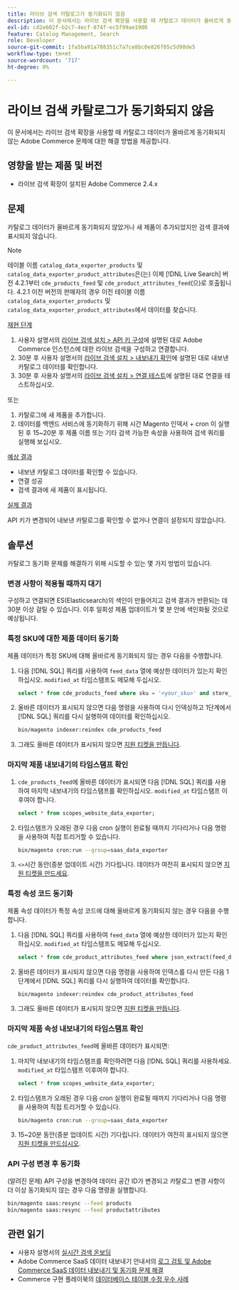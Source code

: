 ```yaml
---
title: 라이브 검색 카탈로그가 동기화되지 않음
description: 이 문서에서는 라이브 검색 확장을 사용할 때 카탈로그 데이터가 올바르게 동기화되지 않는 Adobe Commerce 문제에 대한 해결 방법을 제공합니다.
exl-id: cd2e602f-b2c7-4ecf-874f-ec5f99ae1900
feature: Catalog Management, Search
role: Developer
source-git-commit: 1fa5ba91a788351c7a7ce8bc0e826f05c5d98de5
workflow-type: tm+mt
source-wordcount: '717'
ht-degree: 0%

---
```


# 라이브 검색 카탈로그가 동기화되지 않음

이 문서에서는 라이브 검색 확장을 사용할 때 카탈로그 데이터가 올바르게 동기화되지 않는 Adobe Commerce 문제에 대한 해결 방법을 제공합니다.

## 영향을 받는 제품 및 버전

* 라이브 검색 확장이 설치된 Adobe Commerce 2.4.x

## 문제

카탈로그 데이터가 올바르게 동기화되지 않았거나 새 제품이 추가되었지만 검색 결과에 표시되지 않습니다.

>[!NOTE]
>
>테이블 이름 `catalog_data_exporter_products` 및 `catalog_data_exporter_product_attributes`은(는) 이제 [!DNL Live Search] 버전 4.2.1부터 `cde_products_feed` 및 `cde_product_attributes_feed`(으)로 호출됩니다. 4.2.1 이전 버전의 판매자의 경우 이전 테이블 이름 `catalog_data_exporter_products` 및 `catalog_data_exporter_product_attributes`에서 데이터를 찾습니다.

<u>재현 단계</u>

1. 사용자 설명서의 [라이브 검색 설치 > API 키 구성](https://experienceleague.adobe.com/docs/commerce-merchant-services/live-search/onboard/install.html#configure-api-keys)에 설명된 대로 Adobe Commerce 인스턴스에 대한 라이브 검색을 구성하고 연결합니다.
1. 30분 후 사용자 설명서의 [라이브 검색 설치 > 내보내기 확인](https://experienceleague.adobe.com/docs/commerce-merchant-services/live-search/onboard/install.html#verify-export)에 설명된 대로 내보낸 카탈로그 데이터를 확인합니다.
1. 30분 후 사용자 설명서의 [라이브 검색 설치 > 연결 테스트](https://experienceleague.adobe.com/docs/commerce-merchant-services/live-search/onboard/install.html#test-connection)에 설명된 대로 연결을 테스트하십시오.

또는

1. 카탈로그에 새 제품을 추가합니다.
1. 데이터를 백엔드 서비스에 동기화하기 위해 시간 Magento 인덱서 + cron 이 실행된 후 15~20분 후 제품 이름 또는 기타 검색 가능한 속성을 사용하여 검색 쿼리를 실행해 보십시오.

<u>예상 결과</u>

* 내보낸 카탈로그 데이터를 확인할 수 있습니다.
* 연결 성공
* 검색 결과에 새 제품이 표시됩니다.

<u>실제 결과</u>

API 키가 변경되어 내보낸 카탈로그를 확인할 수 없거나 연결이 설정되지 않았습니다.

## 솔루션

카탈로그 동기화 문제를 해결하기 위해 시도할 수 있는 몇 가지 방법이 있습니다.

### 변경 사항이 적용될 때까지 대기

구성하고 연결되면 ES(Elasticsearch)의 색인이 만들어지고 검색 결과가 반환되는 데 30분 이상 걸릴 수 있습니다. 이후 일회성 제품 업데이트가 몇 분 안에 색인화될 것으로 예상됩니다.

### 특정 SKU에 대한 제품 데이터 동기화

제품 데이터가 특정 SKU에 대해 올바르게 동기화되지 않는 경우 다음을 수행합니다.

1. 다음 [!DNL SQL] 쿼리를 사용하여 `feed_data` 열에 예상한 데이터가 있는지 확인하십시오. `modified_at` 타임스탬프도 메모해 두십시오.

   ```sql
   select * from cde_products_feed where sku = '<your_sku>' and store_view_code = '<your_ store_view_code>';
   ```

1. 올바른 데이터가 표시되지 않으면 다음 명령을 사용하여 다시 인덱싱하고 1단계에서 [!DNL SQL] 쿼리를 다시 실행하여 데이터를 확인하십시오.

   ```bash
   bin/magento indexer:reindex cde_products_feed
   ```

1. 그래도 올바른 데이터가 표시되지 않으면 [지원 티켓을 만듭니다](/help/help-center-guide/help-center/magento-help-center-user-guide.md#submit-ticket).

### 마지막 제품 내보내기의 타임스탬프 확인

1. `cde_products_feed`에 올바른 데이터가 표시되면 다음 [!DNL SQL] 쿼리를 사용하여 마지막 내보내기의 타임스탬프를 확인하십시오. `modified_at` 타임스탬프 이후여야 합니다.

   ```sql
   select * from scopes_website_data_exporter;
   ```

1. 타임스탬프가 오래된 경우 다음 cron 실행이 완료될 때까지 기다리거나 다음 명령을 사용하여 직접 트리거할 수 있습니다.

   ```bash
   bin/magento cron:run --group=saas_data_exporter
   ```

1. `<>`시간 동안(증분 업데이트 시간) 기다립니다. 데이터가 여전히 표시되지 않으면 [지원 티켓을 만드세요](/help/help-center-guide/help-center/magento-help-center-user-guide.md#submit-ticket).

### 특정 속성 코드 동기화

제품 속성 데이터가 특정 속성 코드에 대해 올바르게 동기화되지 않는 경우 다음을 수행합니다.

1. 다음 [!DNL SQL] 쿼리를 사용하여 `feed_data` 열에 예상한 데이터가 있는지 확인하십시오. `modified_at` 타임스탬프도 메모해 두십시오.

   ```sql
   select * from cde_product_attributes_feed where json_extract(feed_data, '$.attributeCode') = '<your_attribute_code>' and store_view_code = '<your_ store_view_code>';
   ```

1. 올바른 데이터가 표시되지 않으면 다음 명령을 사용하여 인덱스를 다시 만든 다음 1단계에서 [!DNL SQL] 쿼리를 다시 실행하여 데이터를 확인합니다.

   ```bash
   bin/magento indexer:reindex cde_product_attributes_feed
   ```

1. 그래도 올바른 데이터가 표시되지 않으면 [지원 티켓을 만듭니다](/help/help-center-guide/help-center/magento-help-center-user-guide.md#submit-ticket).

### 마지막 제품 속성 내보내기의 타임스탬프 확인

`cde_product_attributes_feed`에 올바른 데이터가 표시되면:

1. 마지막 내보내기의 타임스탬프를 확인하려면 다음 [!DNL SQL] 쿼리를 사용하세요. `modified_at` 타임스탬프 이후여야 합니다.

   ```sql
   select * from scopes_website_data_exporter;
   ```

1. 타임스탬프가 오래된 경우 다음 cron 실행이 완료될 때까지 기다리거나 다음 명령을 사용하여 직접 트리거할 수 있습니다.

   ```bash
   bin/magento cron:run --group=saas_data_exporter
   ```

1. 15~20분 동안(증분 업데이트 시간) 기다립니다. 데이터가 여전히 표시되지 않으면 [지원 티켓을 만드십시오](/help/help-center-guide/help-center/magento-help-center-user-guide.md#submit-ticket).

### API 구성 변경 후 동기화

(알려진 문제) API 구성을 변경하여 데이터 공간 ID가 변경되고 카탈로그 변경 사항이 더 이상 동기화되지 않는 경우 다음 명령을 실행합니다.

```bash
bin/magento saas:resync --feed products
bin/magento saas:resync --feed productattributes
```

## 관련 읽기

* 사용자 설명서의 [실시간 검색 온보딩](https://experienceleague.adobe.com/docs/commerce-merchant-services/live-search/onboard/onboarding-overview.html)
* Adobe Commerce SaaS 데이터 내보내기 안내서의 [로그 검토 및 Adobe Commerce SaaS 데이터 내보내기 및 동기화 문제 해결](https://experienceleague.adobe.com/en/docs/commerce-merchant-services/saas-data-export/troubleshooting-logging)
* Commerce 구현 플레이북의 [데이터베이스 테이블 수정 우수 사례](https://experienceleague.adobe.com/en/docs/commerce-operations/implementation-playbook/best-practices/development/modifying-core-and-third-party-tables#why-adobe-recommends-avoiding-modifications)
